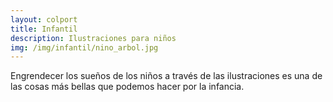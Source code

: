 ```yaml
---
layout: colport
title: Infantil
description: Ilustraciones para niños
img: /img/infantil/nino_arbol.jpg
---
```


Engrendecer los sueños de los niños a través de las ilustraciones es una de las cosas más bellas que podemos hacer por la infancia.

<div class="section group">
        <div class="col span_6_of_12">
	  <img class="image_enlarge" src="{{ site.baseurl }}/img/infantil/nino_arbol.jpg" alt=""/>
	</div>
        <div class="col span_6_of_12">
	  <img class="image_enlarge" src="{{ site.baseurl }}/img/infantil/rey.jpg" alt=""/>
	</div>
</div>
<div class="section group">
  <div class="col span_6_of_12">
    <div class="col span_12_of_12">
      <img class="image_enlarge" src="{{ site.baseurl }}/img/infantil/mercadillo.jpg" alt=""/>	
    </div>
    <div class="col span_12_of_12">
      <img class="image_enlarge" src="{{ site.baseurl }}/img/infantil/conejo_tejo.jpg" alt=""/>
    </div>
  </div>
  <div class="col span_6_of_12">
	<img class="image_enlarge" src="{{ site.baseurl }}/img/infantil/arrozales.jpg" alt=""/>
  </div>
</div>

